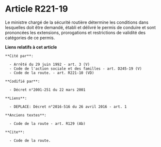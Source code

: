 # Article R221-19

Le ministre chargé de la sécurité routière  détermine les conditions dans lesquelles doit être demandé, établi et délivré le
permis de conduire et sont prononcées les extensions, prorogations et restrictions de validité des catégories de ce permis.

**Liens relatifs à cet article**

	**Cité par**:

	  - Arrêté du 29 juin 1992 - art. 3 (V)
	  - Code de l'action sociale et des familles - art. D245-19 (V)
	  - Code de la route. - art. R221-10 (VD)

	**Codifié par**:

	  - Décret n°2001-251 du 22 mars 2001

	**Liens**:

	  - DEPLACE: Décret n°2016-516 du 26 avril 2016 - art. 1

	**Anciens textes**:

	  - Code de la route - art. R129 (Ab)

	**Cite**:

	  - Code de la route.
